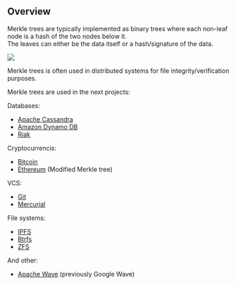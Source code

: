 ## Overview

Merkle trees are typically implemented as binary trees where each non-leaf node is a hash of the two nodes below it.  
The leaves can either be the data itself or a hash/signature of the data.

<img src="https://i.stack.imgur.com/2Ep7y.png&amp;h=263">

Merkle trees is often used in distributed systems for file integrity/verification purposes.

Merkle trees are used in the next projects:

   Databases:
   - [Apache Cassandra](https://www.allthingsdistributed.com/2007/10/amazons_dynamo.html)
   - [Amazon Dynamo DB](https://wiki.apache.org/cassandra/AntiEntropy)
   - [Riak](http://docs.basho.com/riak/kv/2.2.3/learn/concepts/active-anti-entropy/)
   
   Cryptocurrencis:
   - [Bitcoin](https://bitcoin.org/en/glossary/merkle-tree)
   - [Ethereum](https://github.com/ethereum/wiki/wiki/Patricia-Tree) (Modified Merkle tree)
   
   VCS:
   - [Git](https://en.wikipedia.org/wiki/Git)
   - [Mercurial](https://en.wikipedia.org/wiki/Mercurial)
   
   File systems:
   - [IPFS](https://en.wikipedia.org/wiki/InterPlanetary_File_System)
   - [Btrfs](https://en.wikipedia.org/wiki/Btrfs)
   - [ZFS](https://en.wikipedia.org/wiki/ZFS)
   
   And other:
   - [Apache Wave](https://en.wikipedia.org/wiki/Apache_Wave) (previously Google Wave)
    